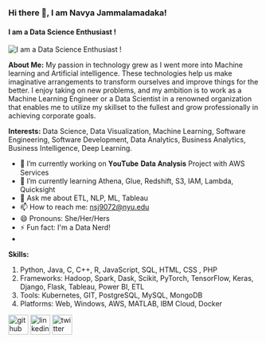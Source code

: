 ### Hi there 👋, I am Navya Jammalamadaka!
#### I am a Data Science Enthusiast !
![I am a Data Science Enthusiast !](https://miro.medium.com/max/1200/1*7EFHLzf5yuXk0M0eFG1Qfg.jpeg)

**About Me:**
My passion in technology grew as I went more into Machine learning and Artificial intelligence. These technologies help us make imaginative arrangements to transform ourselves and improve things for the better. I enjoy taking on new problems, and my ambition is to work as a Machine Learning Engineer or a Data Scientist in a renowned organization that enables me to utilize my skillset to the fullest and grow professionally in achieving corporate goals.

**Interests:** Data Science, Data Visualization, Machine Learning, Software Engineering, Software Development, Data Analytics, Business Analytics, Business Intelligence, Deep Learning.

- 🔭 I’m currently working on 𝐘𝐨𝐮𝐓𝐮𝐛𝐞 𝐃𝐚𝐭𝐚 𝐀𝐧𝐚𝐥𝐲𝐬𝐢𝐬 Project with AWS Services 
- 🌱 I’m currently learning Athena, Glue, Redshift, S3, IAM, Lambda, Quicksight 
- 💬 Ask me about ETL, NLP, ML, Tableau 
- 📫 How to reach me: nsj9072@nyu.edu 
- 😄 Pronouns: She/Her/Hers 
- ⚡ Fun fact: I'm a Data Nerd! 
- 
**Skills:**
1. Python, Java, C, C++, R, JavaScript, SQL, HTML, CSS , PHP 
2. Frameworks: Hadoop, Spark, Dask, Scikit, PyTorch, TensorFlow, Keras, Django, Flask, Tableau, Power BI, ETL  
3. Tools: Kubernetes, GIT, PostgreSQL, MySQL, MongoDB 
4. Platforms: Web, Windows, AWS, MATLAB, IBM Cloud, Docker

[<img src='https://cdn-icons-png.flaticon.com/512/25/25231.png' alt='github' height='40'>](https://github.com/https://github.com/navyajammalamadaka)  [<img src='https://cdn-icons-png.flaticon.com/512/174/174857.png' alt='linkedin' height='40'>](https://www.linkedin.com/in/https://www.linkedin.com/in/navya-jammalamadaka//)  [<img src='https://upload.wikimedia.org/wikipedia/commons/thumb/4/4f/Twitter-logo.svg/2491px-Twitter-logo.svg.png' alt='twitter' height='40'>](https://twitter.com/https://twitter.com/NavyaJam829)  
 

